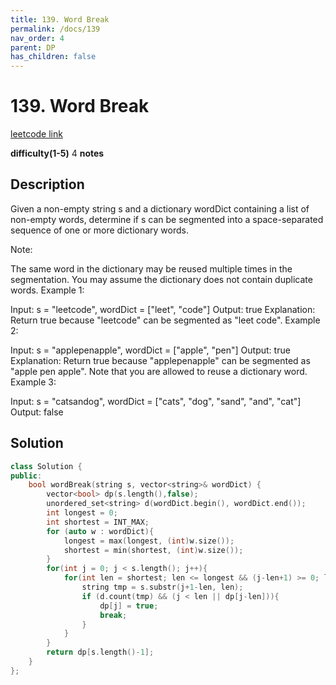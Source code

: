 ```yaml
---
title: 139. Word Break
permalink: /docs/139
nav_order: 4
parent: DP
has_children: false
---
```

# 139. Word Break
[leetcode link](https://leetcode.com/problems/word-break/)

**difficulty(1-5)** 
4
**notes**   

## Description
Given a non-empty string s and a dictionary wordDict containing a list of non-empty words, determine if s can be segmented into a space-separated sequence of one or more dictionary words.

Note:

The same word in the dictionary may be reused multiple times in the segmentation.
You may assume the dictionary does not contain duplicate words.
Example 1:

Input: s = "leetcode", wordDict = ["leet", "code"]
Output: true
Explanation: Return true because "leetcode" can be segmented as "leet code".
Example 2:

Input: s = "applepenapple", wordDict = ["apple", "pen"]
Output: true
Explanation: Return true because "applepenapple" can be segmented as "apple pen apple".
             Note that you are allowed to reuse a dictionary word.
Example 3:

Input: s = "catsandog", wordDict = ["cats", "dog", "sand", "and", "cat"]
Output: false

## Solution

```c++
class Solution {
public:
    bool wordBreak(string s, vector<string>& wordDict) {
        vector<bool> dp(s.length(),false);
        unordered_set<string> d(wordDict.begin(), wordDict.end());
        int longest = 0;
        int shortest = INT_MAX;
        for (auto w : wordDict){
            longest = max(longest, (int)w.size());
            shortest = min(shortest, (int)w.size());
        }     
        for(int j = 0; j < s.length(); j++){
            for(int len = shortest; len <= longest && (j-len+1) >= 0; len++){
                string tmp = s.substr(j+1-len, len);
                if (d.count(tmp) && (j < len || dp[j-len])){
                    dp[j] = true;
                    break;
                }
            }
        }
        return dp[s.length()-1];
    }
};
```